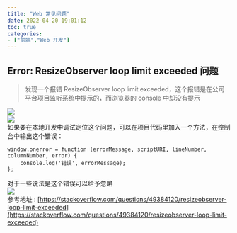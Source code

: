 ```yaml
---
title: "Web 常见问题"
date: 2022-04-20 19:01:12
toc: true
categories:
- ["前端","Web 开发"]
---
```


## Error: ResizeObserver loop limit exceeded 问题
> 发现一个报错 ResizeObserver loop limit exceeded，这个报错是在公司平台项目监听系统中提示的，而浏览器的 console 中却没有提示

![](https://file.wulicode.com/note/2021/10-22/11-57-04280.png#height=181&id=jRuS3&originHeight=248&originWidth=904&originalType=binary&ratio=1&rotation=0&showTitle=false&status=done&style=none&title=&width=660)<br />![](https://file.wulicode.com/note/2021/10-22/11-57-30934.png#height=478&id=E8Ni9&originHeight=1090&originWidth=1846&originalType=binary&ratio=1&rotation=0&showTitle=false&status=done&style=none&title=&width=810)<br />如果要在本地开发中调试定位这个问题，可以在项目代码里加入一个方法，在控制台中输出这个错误：

```
window.onerror = function (errorMessage, scriptURI, lineNumber, columnNumber, error) {
    console.log('错误', errorMessage);
};
```
对于一些说法是这个错误可以给予忽略<br />![](https://file.wulicode.com/note/2021/10-22/11-57-49526.png#height=232&id=r98zU&originHeight=284&originWidth=731&originalType=binary&ratio=1&rotation=0&showTitle=false&status=done&style=none&title=&width=597)<br />参考地址 : [https://stackoverflow.com/questions/49384120/resizeobserver-loop-limit-exceeded](https://stackoverflow.com/questions/49384120/resizeobserver-loop-limit-exceeded)

